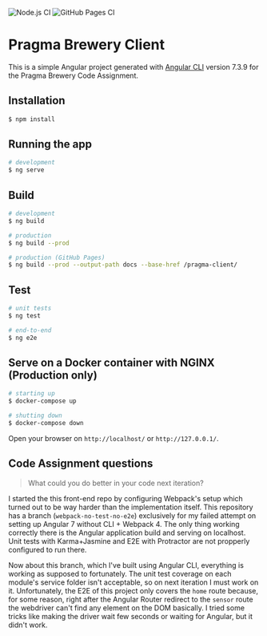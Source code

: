 ![Node.js CI](https://github.com/pedroeml/pragma-client/workflows/Node.js%20CI/badge.svg)
![GitHub Pages CI](https://github.com/pedroeml/pragma-client/workflows/GitHub%20Pages%20CI/badge.svg)

# Pragma Brewery Client

This is a simple Angular project generated with [Angular CLI](https://github.com/angular/angular-cli) version 7.3.9 for the Pragma Brewery Code Assignment.

## Installation

```bash
$ npm install
```

## Running the app

```bash
# development
$ ng serve

```

## Build

```bash
# development
$ ng build

# production
$ ng build --prod

# production (GitHub Pages)
$ ng build --prod --output-path docs --base-href /pragma-client/
```

## Test

```bash
# unit tests
$ ng test

# end-to-end
$ ng e2e
```

## Serve on a Docker container with NGINX (Production only)

```bash
# starting up
$ docker-compose up

# shutting down
$ docker-compose down
```

Open your browser on `http://localhost/` or `http://127.0.0.1/`.

## Code Assignment questions

> What could you do better in your code next iteration?

I started the this front-end repo by configuring Webpack's setup which turned out to be way harder than the implementation itself. This repository has a branch (`webpack-no-test-no-e2e`) exclusively for my failed attempt on setting up Angular 7 without CLI + Webpack 4. The only thing working correctly there is the Angular application build and serving on localhost. Unit tests with Karma+Jasmine and E2E with Protractor are not propperly configured to run there.

Now about this branch, which I've built using Angular CLI, everything is working as supposed to fortunately. The unit test coverage on each module's service folder isn't acceptable, so on next iteration I must work on it. Unfortunately, the E2E of this project only covers the `home` route because, for some reason, right after the Angular Router redirect to the `sensor` route the webdriver can't find any element on the DOM basically. I tried some tricks like making the driver wait few seconds or waiting for Angular, but it didn't work.
